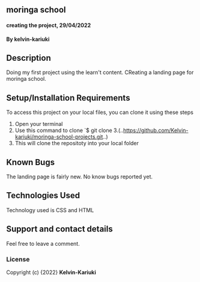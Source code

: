 ## moringa school
#### creating the project, 29/04/2022
#### By **kelvin-kariuki**
## Description
Doing my first project using the learn't content. CReating a landing page for moringa school.

## Setup/Installation Requirements
To access this project on your local files, you can clone it using these steps
1. Open your terminal
2. Use this command to clone `$ git clone
3.(..https://github.com/Kelvin-kariuki/moringa-school-projects.git..)
4. This will clone the repositoty into your local folder

## Known Bugs
The landing page is fairly new. No know bugs reported yet.
## Technologies Used
Technology used is CSS and HTML
## Support and contact details
Feel free to leave a comment.
### License

Copyright (c) {2022} **Kelvin-Kariuki**
  
